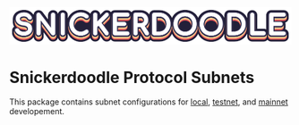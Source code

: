 ![Snickerdoodle](https://github.com/SnickerdoodleLabs/Snickerdoodle-Theme-Light/blob/main/snickerdoodle_horizontal_notab.png?raw=true)

# Snickerdoodle Protocol Subnets

This package contains subnet configurations for [local](/packages/subnets/local), 
[testnet](/packages/subnets/fuji), and [mainnet](/packages/subnets/mainnet) developement.